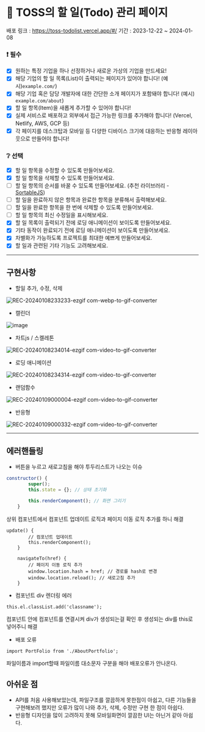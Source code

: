 # 📌 TOSS의 할 일(Todo) 관리 페이지
배포 링크 : https://toss-todolist.vercel.app/#/
기간 : 2023-12-22 ~ 2024-01-08

### ❗ 필수

-   [x] 원하는 특정 기업을 하나 선정하거나 새로운 가상의 기업을 만드세요!
-   [x] 해당 기업의 할 일 목록(List)이 출력되는 페이지가 있어야 합니다! (예시)`example.com/`)
-   [x] 해당 기업 혹은 담당 개발자에 대한 간단한 소개 페이지가 포함돼야 합니다! (예시) `example.com/about`)
-   [x] 할 일 항목(Item)을 새롭게 추가할 수 있어야 합니다!
-   [x] 실제 서비스로 배포하고 외부에서 접근 가능한 링크를 추가해야 합니다! (Vercel, Netlify, AWS, GCP 등)
-   [x] 각 페이지를 데스크탑과 모바일 등 다양한 디바이스 크기에 대응하는 반응형 레이아웃으로 만들어야 합니다!

### ❔ 선택

-   [x] 할 일 항목을 수정할 수 있도록 만들어보세요.
-   [x] 할 일 항목을 삭제할 수 있도록 만들어보세요.
-   [ ] 할 일 항목의 순서를 바꿀 수 있도록 만들어보세요. (추천 라이브러리 - [SortableJS](http://sortablejs.github.io/Sortable/))
-   [ ] 할 일을 완료하지 않은 항목과 완료한 항목을 분류해서 출력해보세요.
-   [ ] 할 일을 완료한 항목을 한 번에 삭제할 수 있도록 만들어보세요.
-   [ ] 할 일 항목의 최신 수정일을 표시해보세요.
-   [x] 할 일 목록이 출력되기 전에 로딩 애니메이션이 보이도록 만들어보세요.
-   [x] 기타 동작이 완료되기 전에 로딩 애니메이션이 보이도록 만들어보세요.
-   [x] 차별화가 가능하도록 프로젝트를 최대한 예쁘게 만들어보세요.
-   [x] 할 일과 관련된 기타 기능도 고려해보세요.

**************
## 구현사항

- 할일 추가, 수정, 삭제 

  
![REC-20240108233233-ezgif com-webp-to-gif-converter](https://github.com/subinsad/Toss-todolist/assets/92204014/033775e1-4073-44a8-8b54-46ad02ff03fe)

- 캘린더

  
![image](https://github.com/subinsad/Toss-todolist/assets/92204014/24ffee3f-480e-4f76-852c-1942152e2cc2)



- 차트js / 스켈레톤

![REC-20240108234014-ezgif com-video-to-gif-converter](https://github.com/subinsad/Toss-todolist/assets/92204014/a8ae5a3b-ae27-4e4f-bd7b-6c7bc6f1ab13)



- 로딩 애니메이션


![REC-20240108234314-ezgif com-video-to-gif-converter](https://github.com/subinsad/Toss-todolist/assets/92204014/7bac8c22-7f81-4ce7-84ee-78eba06dc170)

- 랜덤함수

![REC-20240109000004-ezgif com-video-to-gif-converter](https://github.com/subinsad/Toss-todolist/assets/92204014/823a413b-3c04-4b9a-bb0f-1ef12f18adad)

- 반응형

  
![REC-20240109000332-ezgif com-video-to-gif-converter](https://github.com/subinsad/Toss-todolist/assets/92204014/44fa4b77-503c-4338-85ea-03442e32ac30)

  


*************************
## 에러핸들링


-  버튼을 누르고 새로고침을 해야 투두리스트가 나오는 이슈
```js
constructor() {
        super();
        this.state = {}; // 상태 초기화

        this.renderComponent(); // 화면 그리기
    }
```
상위 컴포넌트에서 컴포넌트 업데이트 로직과 페이지 이동 로직 추가를 하니 해결
```
update() {
        // 컴포넌트 업데이트
        this.renderComponent();
    }

    navigateTo(href) {
        // 페이지 이동 로직 추가
        window.location.hash = href; // 경로를 hash로 변경
        window.location.reload(); // 새로고침 추가
    }
```

- 컴포넌트 div 렌더링 에러
```
this.el.classList.add('classname');
```
컴포넌트 안에 컴포넌트를 연결시켜 div가 생성되는걸 확인 후 생성되는 div를 this로 넣어주니 해결


- 배포 오류
```
import PortFolio from './AboutPortfolio';
```
파일이름과 import할때 파일이름 대소문자 구분을 해야 배포오류가 안나온다.


## 아쉬운 점
- API를 처음 사용해보았는데, 파일구조를 깔끔하게 못한점이 아쉽고, 다른 기능들을 구현해보려 했지만 오류가 많이 나와 추가, 삭제, 수정만 구현 한 점이 아쉽다.
- 반응형 디자인을 많이 고려하지 못해 모바일화면이 깔끔한 UI는 아닌거 같아 아쉽다.


  
